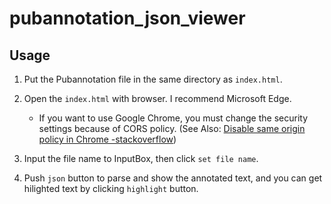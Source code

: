 # pubannotation_json_viewer

## Usage

1. Put the Pubannotation file in the same directory as `index.html`.

2. Open the `index.html` with browser. I recommend Microsoft Edge.

    - If you want to use Google Chrome, you must change the security settings because of CORS policy. (See Also: [Disable same origin policy in Chrome -stackoverflow](https://stackoverflow.com/questions/3102819/disable-same-origin-policy-in-chrome))
  
3. Input the file name to InputBox, then click `set file name`.

4. Push `json` button to parse and show the annotated text, and you can get hilighted text by clicking `highlight` button.

